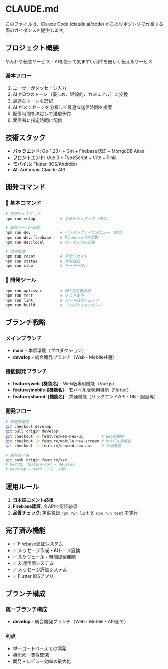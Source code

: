 # CLAUDE.md

このファイルは、Claude Code (claude.ai/code) がこのリポジトリで作業する際のガイダンスを提供します。

## プロジェクト概要

やんわり伝言サービス - AIを使って気まずい用件を優しく伝えるサービス

### 基本フロー
1. ユーザーがメッセージ入力
2. AI が3つのトーン（優しめ、建設的、カジュアル）に変換
3. 最適なトーンを選択
4. AI がメッセージを分析して最適な送信時間を提案
5. 配信時間を決定して送信予約
6. 受信者に指定時間に配信

## 技術スタック

- **バックエンド**: Go 1.23+ + Gin + Firebase認証 + MongoDB Atlas
- **フロントエンド**: Vue 3 + TypeScript + Vite + Pinia
- **モバイル**: Flutter (iOS/Android)
- **AI**: Anthropic Claude API

## 開発コマンド

### 🚀 基本コマンド
```bash
# 初回セットアップ
npm run setup           # 全体セットアップ（推奨）

# 開発サーバー起動
npm run dev             # インタラクティブメニュー（推奨）
npm run dev:firebase    # Firebase付き起動
npm run dev:local       # ローカルのみ起動

# 環境管理
npm run reset           # 完全リセット
npm run status          # 状況確認  
npm run stop            # サーバー停止
```

### 🔧 開発ツール
```bash
npm run api:sync        # API型定義同期
npm run test            # テスト実行
npm run lint            # コード品質チェック
npm run build           # プロダクションビルド
```

## ブランチ戦略

### メインブランチ
- **main** - 本番環境（プロダクション）
- **develop** - 統合開発ブランチ（Web・Mobile共通）

### 機能開発ブランチ
- **feature/web-[機能名]** - Web版専用機能（Vue.js）
- **feature/mobile-[機能名]** - モバイル版専用機能（Flutter）
- **feature/shared-[機能名]** - 共通機能（バックエンドAPI・DB・認証等）

### 開発フロー
```bash
# 機能開発例
git checkout develop
git pull origin develop
git checkout -b feature/web-new-ui        # Web版機能
git checkout -b feature/mobile-new-screen # Mobile版機能  
git checkout -b feature/shared-new-api    # 共通機能

# 開発完了後
git push origin feature/xxx
# PR作成: feature/xxx → develop
# develop → main（リリース時）
```

## 運用ルール

1. **日本語コメント必須**
2. **Firebase認証**: 全APIで認証必須
3. **品質チェック**: 実装後は `npm run lint` と `npm run test` を実行

## 完了済み機能

- ✅ Firebase認証システム
- ✅ メッセージ作成・AIトーン変換  
- ✅ スケジュール・時間提案機能
- ✅ 友達申請システム
- ✅ メッセージ評価システム
- ✅ Flutter iOSアプリ

## ブランチ構成

### 統一ブランチ構成
- **develop** - 統合開発ブランチ（Web・Mobile・API全て）

### 利点
- 単一コードベースでの開発
- 機能の一貫性確保
- 開発・レビュー効率の最大化